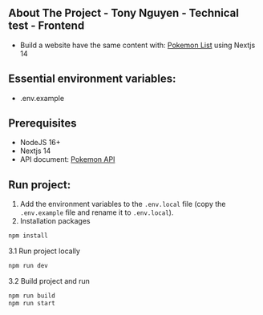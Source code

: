 ## About The Project - Tony Nguyen - Technical test - Frontend

- Build a website have the same content with: [Pokemon List] using Nextjs 14

## Essential environment variables:
- .env.example

## Prerequisites

- NodeJS 16+
- Nextjs 14
- API document: [Pokemon API]

## Run project:

1. Add the environment variables to the `.env.local` file (copy the `.env.example` file and rename it to `.env.local`).
2. Installation packages 
```sh
npm install
```
3.1 Run project locally
```sh
npm run dev
```
3.2 Build project and run 
```sh
npm run build
npm run start
```

[Pokemon List]: https://frontend-interview.it-consultis.net/pokemon-list
[Pokemon API]: https://pokeapi.co/